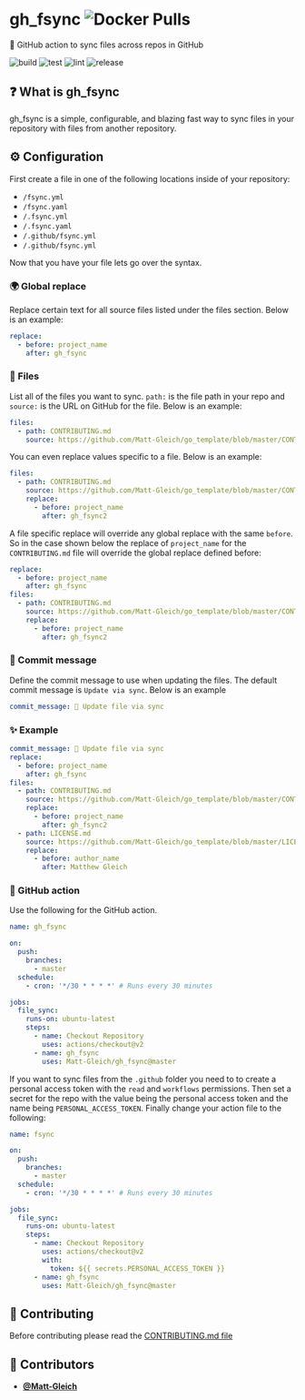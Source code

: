 <!-- DO NOT REMOVE - contributor_list:data:start:["Matt-Gleich"]:end -->

# gh_fsync ![Docker Pulls](https://img.shields.io/docker/pulls/mattgleich/gh_fsync)

🔄 GitHub action to sync files across repos in GitHub

![build](https://github.com/Matt-Gleich/gh_fsync/workflows/build/badge.svg)
![test](https://github.com/Matt-Gleich/gh_fsync/workflows/test/badge.svg)
![lint](https://github.com/Matt-Gleich/gh_fsync/workflows/lint/badge.svg)
![release](https://github.com/Matt-Gleich/gh_fsync/workflows/release/badge.svg)

## ❓ What is gh_fsync

gh_fsync is a simple, configurable, and blazing fast way to sync files in your repository with files from another repository.

## ⚙️ Configuration

First create a file in one of the following locations inside of your repository:

- `/fsync.yml`
- `/fsync.yaml`
- `/.fsync.yml`
- `/.fsync.yaml`
- `/.github/fsync.yml`
- `/.github/fsync.yml`

Now that you have your file lets go over the syntax.

### 🌍 Global replace

Replace certain text for all source files listed under the files section. Below is an example:

```yaml
replace:
  - before: project_name
    after: gh_fsync
```

### 📁 Files

List all of the files you want to sync. `path:` is the file path in your repo and `source:` is the URL on GitHub for the file. Below is an example:

```yaml
files:
  - path: CONTRIBUTING.md
    source: https://github.com/Matt-Gleich/go_template/blob/master/CONTRIBUTING.md
```

You can even replace values specific to a file. Below is an example:

```yaml
files:
  - path: CONTRIBUTING.md
    source: https://github.com/Matt-Gleich/go_template/blob/master/CONTRIBUTING.md
    replace:
      - before: project_name
        after: gh_fsync2
```

A file specific replace will override any global replace with the same `before`. So in the case shown below the replace of `project_name` for the `CONTRIBUTING.md` file will override the global replace defined before:

```yaml
replace:
  - before: project_name
    after: gh_fsync
files:
  - path: CONTRIBUTING.md
    source: https://github.com/Matt-Gleich/go_template/blob/master/CONTRIBUTING.md
    replace:
      - before: project_name
        after: gh_fsync2
```

### 💬 Commit message

Define the commit message to use when updating the files. The default commit message is `Update via sync`. Below is an example

```yaml
commit_message: 🔄 Update file via sync
```

### ✨ Example

```yaml
commit_message: 🔄 Update file via sync
replace:
  - before: project_name
    after: gh_fsync
files:
  - path: CONTRIBUTING.md
    source: https://github.com/Matt-Gleich/go_template/blob/master/CONTRIBUTING.md
    replace:
      - before: project_name
        after: gh_fsync2
  - path: LICENSE.md
    source: https://github.com/Matt-Gleich/go_template/blob/master/LICENSE.md
    replace:
      - before: author_name
        after: Matthew Gleich
```

### 🤖 GitHub action

Use the following for the GitHub action.

```yaml
name: gh_fsync

on:
  push:
    branches:
      - master
  schedule:
    - cron: '*/30 * * * *' # Runs every 30 minutes

jobs:
  file_sync:
    runs-on: ubuntu-latest
    steps:
      - name: Checkout Repository
        uses: actions/checkout@v2
      - name: gh_fsync
        uses: Matt-Gleich/gh_fsync@master
```

If you want to sync files from the `.github` folder you need to to create a personal access token with the `read` and `workflows` permissions. Then set a secret for the repo with the value being the personal access token and the name being `PERSONAL_ACCESS_TOKEN`. Finally change your action file to the following:

```yaml
name: fsync

on:
  push:
    branches:
      - master
  schedule:
    - cron: '*/30 * * * *' # Runs every 30 minutes

jobs:
  file_sync:
    runs-on: ubuntu-latest
    steps:
      - name: Checkout Repository
        uses: actions/checkout@v2
        with:
          token: ${{ secrets.PERSONAL_ACCESS_TOKEN }}
      - name: gh_fsync
        uses: Matt-Gleich/gh_fsync@master
```

## 🙌 Contributing

Before contributing please read the [CONTRIBUTING.md file](https://github.com/Matt-Gleich/gh_fsync/blob/master/CONTRIBUTING.md)

<!-- DO NOT REMOVE - contributor_list:start -->

## 👥 Contributors

- **[@Matt-Gleich](https://github.com/Matt-Gleich)**

<!-- DO NOT REMOVE - contributor_list:end -->
